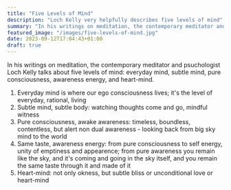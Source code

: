 ```yaml
---
title: "Five Levels of Mind"
description: "Loch Kelly very helpfully describes five levels of mind"
summary: "In his writings on meditation, the contemporary meditator and psuchologist Loch Kelly talks about five levels of mind: everyday mind, subtle mind, pure consciousness, awareness energy, and heart-mind."
featured_image: "/images/five-levels-of-mind.jpg"
date: 2023-09-12T17:04:43+01:00
draft: true
---
```

In his writings on meditation, the contemporary meditator and psuchologist Loch Kelly talks about five levels of mind: everyday mind, subtle mind, pure consciousness, awareness energy, and heart-mind.
1. Everyday mind is where our ego consciousness lives; it's the level of everyday, rational, living
2. Subtle mind, subtle body: watching thoughts come and go, mindful witness
3. Pure consciousness, awake awareness: timeless, boundless, contentless, but alert non dual awareness - looking back from big sky mind to the world
4. Same taste, awareness energy: from pure consciousness to self energy, unity of emptiness and appearence; from pure awareness you remain like the sky, and it's coming and going in the sky itself, and you remain the same taste through it and made of it
5. Heart-mind: not only okness, but subtle bliss or unconditional love or heart-mind


